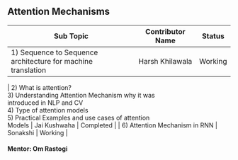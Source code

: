 ## Attention Mechanisms

| Sub Topic | Contributor Name | Status     |
| --------- | ---------------- | ---------- |
| 1) Sequence to Sequence architecture for machine<br>translation                                                                                                                                   | Harsh Khilawala | Working |

| 2) What is attention?<br>3) Understanding Attention Mechanism why it was<br>introduced in NLP and CV<br>4) Type of attention models<br>5) Practical Examples and use cases of attention<br>Models | Jai Kushwaha    | Completed |
| 6) Attention Mechanism in RNN                                                                                                                                                                     | Sonakshi        | Working |



#### Mentor: Om Rastogi
